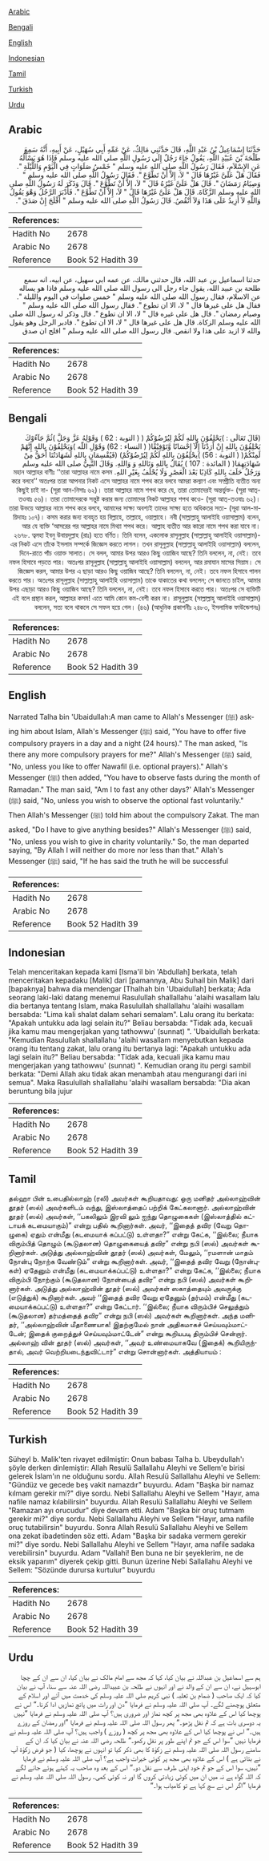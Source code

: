 [Arabic](#arabic)

[Bengali](#bengali)

[English](#english)

[Indonesian](#indonesian)

[Tamil](#tamil)

[Turkish](#turkish)

[Urdu](#urdu)

## Arabic


<div dir="rtl" lang="ar" style={{fontSize:'larger',backgroundColor:'#f8f9fa',padding:20}}>
حَدَّثَنَا إِسْمَاعِيلُ بْنُ عَبْدِ اللَّهِ، قَالَ حَدَّثَنِي مَالِكٌ، عَنْ عَمِّهِ أَبِي سُهَيْلٍ، عَنْ أَبِيهِ، أَنَّهُ سَمِعَ طَلْحَةَ بْنَ عُبَيْدِ اللَّهِ، يَقُولُ جَاءَ رَجُلٌ إِلَى رَسُولِ اللَّهِ صلى الله عليه وسلم فَإِذَا هُوَ يَسْأَلُهُ عَنِ الإِسْلاَمِ، فَقَالَ رَسُولُ اللَّهِ صلى الله عليه وسلم ‏"‏ خَمْسُ صَلَوَاتٍ فِي الْيَوْمِ وَاللَّيْلَةِ ‏"‏‏.‏ فَقَالَ هَلْ عَلَىَّ غَيْرُهَا قَالَ ‏"‏ لاَ، إِلاَّ أَنْ تَطَّوَّعَ ‏"‏‏.‏ فَقَالَ رَسُولُ اللَّهِ صلى الله عليه وسلم ‏"‏ وَصِيَامُ رَمَضَانَ ‏"‏‏.‏ قَالَ هَلْ عَلَىَّ غَيْرُهُ قَالَ ‏"‏ لاَ، إِلاَّ أَنْ تَطَّوَّعَ ‏"‏‏.‏ قَالَ وَذَكَرَ لَهُ رَسُولُ اللَّهِ صلى الله عليه وسلم الزَّكَاةَ‏.‏ قَالَ هَلْ عَلَىَّ غَيْرُهَا قَالَ ‏"‏ لاَ، إِلاَّ أَنْ تَطَّوَّعَ ‏"‏‏.‏ فَأَدْبَرَ الرَّجُلُ وَهْوَ يَقُولُ وَاللَّهِ لاَ أَزِيدُ عَلَى هَذَا وَلاَ أَنْقُصُ‏.‏ قَالَ رَسُولُ اللَّهِ صلى الله عليه وسلم ‏"‏ أَفْلَحَ إِنْ صَدَقَ ‏"‏‏.‏
</div>
<div style={{backgroundColor:'#f8f9fa',padding:20, marginBottom: 10}}><table> <thead> <tr> <th>References:</th> <th></th> </tr> </thead> <tbody><tr><td>Hadith No</td><td>2678</td></tr><tr><td>Arabic No</td><td>2678</td></tr><tr><td>Reference</td><td>Book 52 Hadith 39</td></tr></tbody></table></div>


<div dir="rtl" lang="ar" style={{fontSize:'larger',backgroundColor:'#f8f9fa',padding:20}}>
حدثنا اسماعيل بن عبد الله، قال حدثني مالك، عن عمه ابي سهيل، عن ابيه، انه سمع طلحة بن عبيد الله، يقول جاء رجل الى رسول الله صلى الله عليه وسلم فاذا هو يساله عن الاسلام، فقال رسول الله صلى الله عليه وسلم " خمس صلوات في اليوم والليلة ". فقال هل على غيرها قال " لا، الا ان تطوع ". فقال رسول الله صلى الله عليه وسلم " وصيام رمضان ". قال هل على غيره قال " لا، الا ان تطوع ". قال وذكر له رسول الله صلى الله عليه وسلم الزكاة. قال هل على غيرها قال " لا، الا ان تطوع ". فادبر الرجل وهو يقول والله لا ازيد على هذا ولا انقص. قال رسول الله صلى الله عليه وسلم " افلح ان صدق
</div>
<div style={{backgroundColor:'#f8f9fa',padding:20, marginBottom: 10}}><table> <thead> <tr> <th>References:</th> <th></th> </tr> </thead> <tbody><tr><td>Hadith No</td><td>2678</td></tr><tr><td>Arabic No</td><td>2678</td></tr><tr><td>Reference</td><td>Book 52 Hadith 39</td></tr></tbody></table></div>

## Bengali


<div dir="rtl" lang="bn" style={{fontSize:'larger',backgroundColor:'#f8f9fa',padding:20}}>
(قَالَ تَعَالَى : )يَحْلِفُوْنَ بِاللهِ لَكُمْ لِيُرْضُوْكُمْ ( ( التوبة : 62 ) وَقَوْلِهُ عَزَّ وَجَلَّ )ثُمَّ جَآءُوْكَ يَحْلِفُوْنَ بِاللهِ إِنْ أَرَدْنَآ إِلَّآ إِحْسَانًا وَّتَوْفِيْقًا( ( النساء : 62) وَقَوْلِ اللّه )وَيَحْلِفُوْنَ بِاللهِ إِنَّهُمْ لَمِنْكُمْ( ( التوبة : 56) )يحْلِفُوْنَ بِاللهِ لَكُمْ لِيُرْضُوْكُمْ) (فَيُقْسِمَانِ بِاللهِ لَشَهَادَتُنَا أَحَقُّ مِنْ شَهَادَتِهِمَا( ( المائدة : 107 ) يُقَالُ بِاللهِ وَتَاللهِ وَ وَاللهِ. وَقَالَ النَّبِيُّ صلى الله عليه وسلم وَرَجُلٌ حَلَفَ بِاللهِ كَاذِبًا بَعْدَ الْعَصْرِ وَلَا يُحْلَفُ بِغَيْرِ اللهِ. মহান আল্লাহর বাণীঃ ‘‘তারা আল্লাহর নামে কসম করে বলবে’’ অতঃপর তারা আপনার নিকট এসে আল্লাহর নামে শপথ করে বলবে আমরা কল্যাণ এবং সম্প্রীতি ব্যতীত অন্য কিছুই চাই না- (সূরা আন-নিসাঃ ৬২)। তারা আল্লাহর নামে শপথ করে যে, তারা তোমাদেরই অন্তর্ভুক্ত- (সূরা আত্-তওবাঃ ৫৬)। তারা তোমাদেরকে সন্তুষ্ট করার জন্য তোমাদের নিকট আল্লাহর শপথ কওে- (সূরা আত্-তওবাঃ ৬২)। তারা উভয়ে আল্লাহর নামে শপথ করে বলবে, আমাদের সাক্ষ্য অবশ্যই তাদের সাক্ষ্য হতে অধিকতর সত্য- (সূরা আল-মায়িদাহঃ ১০৭)। কসম করার জন্য ব্যবহৃত হয় বিল্লাহে, তাল্লাহে, ওয়াল্লাহে। নবী (সাল্লাল্লাহু আলাইহি ওয়াসাল্লাম) বলেন, আর যে ব্যক্তি ‘আসরের পর আল্লাহর নামে মিথ্যা শপথ করে। আল্লাহ ব্যতীত আর কারো নামে শপথ করা যাবে না। ২৬৭৮. ত্বলহা ইবনু উবায়দুল্লাহ (রাঃ) হতে বর্ণিত। তিনি বলেন, একলোক রাসূলুল্লাহ (সাল্লাল্লাহু আলাইহি ওয়াসাল্লাম)-এর নিকট এসে তাঁকে ইসলাম সম্পর্কে জিজ্ঞেস করতে লাগল। তখন রাসূলুল্লাহ (সাল্লাল্লাহু আলাইহি ওয়াসাল্লাম) বললেন, দিনে-রাতে পাঁচ ওয়াক্ত সালাত। সে বলল, আমার উপর আরও কিছু ওয়াজিব আছে? তিনি বললেন, না, নেই। তবে নফল হিসাবে পড়তে পার। অতঃপর রাসূলুল্লাহ (সাল্লাল্লাহু আলাইহি ওয়াসাল্লাম) বললেন, আর রমাযান মাসের সিয়াম। সে জিজ্ঞেস করল, আমার উপর এ ছাড়া আরও কিছু ওয়াজিব আছে? তিনি বললেন, না, নেই। তবে নফল হিসাবে পালন করতে পার। অতঃপর রাসূলুল্লাহ (সাল্লাল্লাহু আলাইহি ওয়াসাল্লাম) তাকে যাকাতের কথা বললেন; সে জানতে চাইল, আমার উপর এছাড়া আরও কিছু ওয়াজিব আছে? তিনি বললেন, না, নেই। তবে নফল হিসাবে করতে পার। অতঃপর সে ব্যক্তিটি এই বলে প্রস্থান করল, আল্লাহর কসম! এতে আমি কোন কম-বেশী করব না। রাসূলুল্লাহ (সাল্লাল্লাহু আলাইহি ওয়াসাল্লাম) বললেন, সত্য বলে থাকলে সে সফল হয়ে গেল। (৪৬) (আধুনিক প্রকাশনীঃ ২৪৮৩, ইসলামিক ফাউন্ডেশনঃ)
</div>
<div style={{backgroundColor:'#f8f9fa',padding:20, marginBottom: 10}}><table> <thead> <tr> <th>References:</th> <th></th> </tr> </thead> <tbody><tr><td>Hadith No</td><td>2678</td></tr><tr><td>Arabic No</td><td>2678</td></tr><tr><td>Reference</td><td>Book 52 Hadith 39</td></tr></tbody></table></div>

## English


<div dir="ltr" lang="en" style={{fontSize:'larger',backgroundColor:'#f8f9fa',padding:20}}>
Narrated Talha bin 'Ubaidullah:A man came to Allah's Messenger (ﷺ) asking him about Islam, Allah's Messenger (ﷺ) said, "You have to offer five compulsory prayers in a day and a night (24 hours)." The man asked, "Is there any more compulsory prayers for me?" Allah's Messenger (ﷺ) said, "No, unless you like to offer Nawafil (i.e. optional prayers)." Allah's Messenger (ﷺ) then added, "You have to observe fasts during the month of Ramadan." The man said, "Am I to fast any other days?' Allah's Messenger (ﷺ) said, "No, unless you wish to observe the optional fast voluntarily." Then Allah's Messenger (ﷺ) told him about the compulsory Zakat. The man asked, "Do I have to give anything besides?" Allah's Messenger (ﷺ) said, "No, unless you wish to give in charity voluntarily." So, the man departed saying, "By Allah I will neither do more nor less than that." Allah's Messenger (ﷺ) said, "If he has said the truth he will be successful
</div>
<div style={{backgroundColor:'#f8f9fa',padding:20, marginBottom: 10}}><table> <thead> <tr> <th>References:</th> <th></th> </tr> </thead> <tbody><tr><td>Hadith No</td><td>2678</td></tr><tr><td>Arabic No</td><td>2678</td></tr><tr><td>Reference</td><td>Book 52 Hadith 39</td></tr></tbody></table></div>

## Indonesian


<div dir="ltr" lang="id" style={{fontSize:'larger',backgroundColor:'#f8f9fa',padding:20}}>
Telah menceritakan kepada kami [Isma'il bin 'Abdullah] berkata, telah menceritakan kepadaku [Malik] dari [pamannya, Abu Suhail bin Malik] dari [bapaknya] bahwa dia mendengar [Thalhah bin 'Ubaidullah] berkata; Ada seorang laki-laki datang menemui Rasulullah shallallahu 'alaihi wasallam lalu dia bertanya tentang Islam, maka Rasulullah shallallahu 'alaihi wasallam bersabda: "Lima kali shalat dalam sehari semalam". Lalu orang itu berkata: "Apakah untukku ada lagi selain itu?" Beliau bersabda: "Tidak ada, kecuali jika kamu mau mengerjakan yang tathowwu' (sunnat) ". 'Ubaidullah berkata: "Kemudian Rasulullah shallallahu 'alaihi wasallam menyebutkan kepada orang itu tentang zakat, lalu orang itu bertanya lagi: "Apakah untukku ada lagi selain itu?" Beliau bersabda: "Tidak ada, kecuali jika kamu mau mengerjakan yang tathowwu' (sunnat) ". Kemudian orang itu pergi sambil berkata: "Demi Allah aku tidak akan menambah atau mengurangi dari ini semua". Maka Rasulullah shallallahu 'alaihi wasallam bersabda: "Dia akan beruntung bila jujur
</div>
<div style={{backgroundColor:'#f8f9fa',padding:20, marginBottom: 10}}><table> <thead> <tr> <th>References:</th> <th></th> </tr> </thead> <tbody><tr><td>Hadith No</td><td>2678</td></tr><tr><td>Arabic No</td><td>2678</td></tr><tr><td>Reference</td><td>Book 52 Hadith 39</td></tr></tbody></table></div>

## Tamil


<div dir="ltr" lang="ta" style={{fontSize:'larger',backgroundColor:'#f8f9fa',padding:20}}>
தல்ஹா பின் உபைதில்லாஹ் (ரலி) அவர்கள் கூறியதாவது: ஒரு மனிதர் அல்லாஹ்வின் தூதர் (ஸல்) அவர்களிடம் வந்து, இஸ்லாத்தைப் பற்றிக் கேட்கலானார். அல்லாஹ்வின் தூதர் (ஸல்) அவர்கள், ‘‘பகலிலும் இரவி லும் ஐந்து தொழுகைகள் (இஸ்லாத்தில் கட்டாயக் கடமையாகும்)” என்று பதில் கூறினார்கள். அவர், ‘‘இதைத் தவிர (வேறு தொழுகை) ஏதும் என்மீது (கடமையாக் கப்பட்டு) உள்ளதா?” என்று கேட்க, ‘‘இல்லை; நீயாக விரும்பித் தொழும் (கூடுதலான) தொழுகையைத் தவிர” என்று நபி (ஸல்) அவர்கள் கூறினார்கள். அடுத்து அல்லாஹ்வின் தூதர் (ஸல்) அவர்கள், மேலும், ‘‘ரமளான் மாதம் நோன்பு நோற்க வேண்டும்” என்று கூறினார்கள். அவர், ‘‘இதைத் தவிர வேறு (நோன்புகள்) ஏதேனும் என்மீது (கடமையாக்கப்பட்டு) உள்ளதா?” என்று கேட்க, ‘‘இல்லை; நீயாக விரும்பி நோற்கும் (கூடுதலான) நோன்பைத் தவிர” என்று நபி (ஸல்) அவர்கள் கூறினார்கள். அடுத்து அல்லாஹ்வின் தூதர் (ஸல்) அவர்கள் ஸகாத்தையும் அவருக்கு (எடுத்துக்) கூறினார்கள். அவர் ‘‘இதைத் தவிர வேறு ஏதேனும் (தர்மம்) என்மீது (கடமையாக்கப்பட்டு) உள்ளதா?” என்று கேட்டார். ‘‘இல்லை; நீயாக விரும்பிச் செலுத்தும் (கூடுதலான) தர்மத்தைத் தவிர” என்று நபி (ஸல்) அவர்கள் கூறினார்கள். அந்த மனிதர், ‘‘அல்லாஹ்வின் மீதாணையாக! இதற்குமேல் நான் அதிகமாகச் செய்யவும்மாட்டேன்; இதைக் குறைத்துச் செய்யவும்மாட்டேன்” என்று கூறியபடி திரும்பிச் சென்றார். அல்லாஹ் வின் தூதர் (ஸல்) அவர்கள், ‘‘அவர் உண்மையாகவே (இதைக்) கூறியிருந்தால், அவர் வெற்றியடைந்துவிட்டார்” என்று சொன்னார்கள். அத்தியாயம் :
</div>
<div style={{backgroundColor:'#f8f9fa',padding:20, marginBottom: 10}}><table> <thead> <tr> <th>References:</th> <th></th> </tr> </thead> <tbody><tr><td>Hadith No</td><td>2678</td></tr><tr><td>Arabic No</td><td>2678</td></tr><tr><td>Reference</td><td>Book 52 Hadith 39</td></tr></tbody></table></div>

## Turkish


<div dir="ltr" lang="tr" style={{fontSize:'larger',backgroundColor:'#f8f9fa',padding:20}}>
Süheyl b. Malik'ten rivayet edilmiştir: Onun babası Talha b. Ubeydullah'ı şöyle derken dinlemiştir: Allah Resulü Sallallahu Aleyhi ve Sellem'e birisi gelerek İslam'ın ne olduğunu sordu. Allah Resulü Sallallahu Aleyhi ve Sellem: "Gündüz ve gecede beş vakit namazdır" buyurdu. Adam "Başka bir namaz kılmam gerekir mi?" diye sordu. Nebi Sallallahu Aleyhi ve Sellem "Hayır, ama nafile namaz kılabilirsin" buyurdu. Allah Resulü Sallallahu Aleyhi ve Sellem "Ramazan ayı orucudur" diye devam etti. Adam "Başka bir oruç tutmam gerekir mi?" diye sordu. Nebi Sallallahu Aleyhi ve Sellem "Hayır, ama nafile oruç tutabilirsin" buyurdu. Sonra Allah Resulü Sallallahu Aleyhi ve Sellem ona zekat ibadetinden söz etti. Adam "Başka bir sadaka vermem gerekir mi?" diye sordu. Nebi Sallallahu Aleyhi ve Sellem "Hayır, ama nafile sadaka verebilirsin" buyurdu. Adam "Vallahi! Ben buna ne bir şeyeklerim, ne de eksik yaparım" diyerek çekip gitti. Bunun üzerine Nebi Sallallahu Aleyhi ve Sellem: "Sözünde durursa kurtulur" buyurdu
</div>
<div style={{backgroundColor:'#f8f9fa',padding:20, marginBottom: 10}}><table> <thead> <tr> <th>References:</th> <th></th> </tr> </thead> <tbody><tr><td>Hadith No</td><td>2678</td></tr><tr><td>Arabic No</td><td>2678</td></tr><tr><td>Reference</td><td>Book 52 Hadith 39</td></tr></tbody></table></div>

## Urdu


<div dir="rtl" lang="ur" style={{fontSize:'larger',backgroundColor:'#f8f9fa',padding:20}}>
ہم سے اسماعیل بن عبداللہ نے بیان کیا، کہا کہ مجھ سے امام مالک نے بیان کیا، ان سے ان کے چچا ابوسہیل نے، ان سے ان کے والد نے اور انہوں نے طلحہ بن عبیداللہ رضی اللہ عنہ سے سنا، آپ نے بیان کیا کہ ایک صاحب ( ضمام بن ثعلبہ ) نبی کریم صلی اللہ علیہ وسلم کی خدمت میں آئے اور اسلام کے متعلق پوچھنے لگے۔ آپ صلی اللہ علیہ وسلم نے فرمایا ”دن اور رات میں پانچ نمازیں ادا کرنا۔“ اس نے پوچھا کیا اس کے علاوہ بھی مجھ پر کچھ نماز اور ضروری ہیں؟ آپ صلی اللہ علیہ وسلم نے فرمایا ”نہیں یہ دوسری بات ہے کہ تم نفل پڑھو۔“ پھر رسول اللہ صلی اللہ علیہ وسلم نے فرمایا ”اور رمضان کے روزے ہیں۔“ اس نے پوچھا کیا اس کے علاوہ بھی مجھ پر کچھ ( روزے ) واجب ہیں؟ آپ صلی اللہ علیہ وسلم نے فرمایا نہیں ”سوا اس کے جو تم اپنے طور پر نفل رکھو۔“ طلحہ رضی اللہ عنہ نے بیان کیا کہ ان کے سامنے رسول اللہ صلی اللہ علیہ وسلم نے زکوٰۃ کا بھی ذکر کیا تو انہوں نے پوچھا، کیا ( جو فرض زکوٰۃ آپ نے بتائی ہے ) اس کے علاوہ بھی مجھ پر کوئی خیرات واجب ہے؟ آپ صلی اللہ علیہ وسلم نے فرمایا ”نہیں، سوا اس کے جو تم خود اپنی طرف سے نفل دو۔“ اس کے بعد وہ صاحب یہ کہتے ہوئے جانے لگے کہ اللہ گواہ ہے نہ میں ان میں کوئی زیادتی کروں گا اور نہ کوئی کمی۔ رسول اللہ صلی اللہ علیہ وسلم نے فرمایا ”اگر اس نے سچ کہا ہے تو کامیاب ہوا۔“
</div>
<div style={{backgroundColor:'#f8f9fa',padding:20, marginBottom: 10}}><table> <thead> <tr> <th>References:</th> <th></th> </tr> </thead> <tbody><tr><td>Hadith No</td><td>2678</td></tr><tr><td>Arabic No</td><td>2678</td></tr><tr><td>Reference</td><td>Book 52 Hadith 39</td></tr></tbody></table></div>